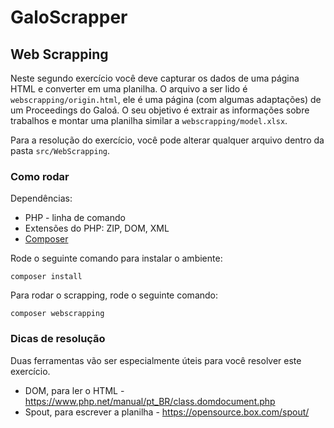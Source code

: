 # GaloScrapper

## Web Scrapping

Neste segundo exercício você deve capturar os dados de uma página HTML e converter em uma planilha. O arquivo a ser lido é `webscrapping/origin.html`, ele é uma página (com algumas adaptações) de um Proceedings do Galoá. O seu objetivo é extrair as informações sobre trabalhos e montar uma planilha similar a `webscrapping/model.xlsx`.

Para a resolução do exercício, você pode alterar qualquer arquivo dentro da pasta `src/WebScrapping`.

### Como rodar

Dependências:

- PHP - linha de comando
- Extensões do PHP: ZIP, DOM, XML
- [Composer](https://getcomposer.org/)

Rode o seguinte comando para instalar o ambiente:

```
composer install
```

Para rodar o scrapping, rode o seguinte comando:

```
composer webscrapping
```

### Dicas de resolução

Duas ferramentas vão ser especialmente úteis para você resolver este exercício.

- DOM, para ler o HTML - https://www.php.net/manual/pt_BR/class.domdocument.php
- Spout, para escrever a planilha - https://opensource.box.com/spout/
